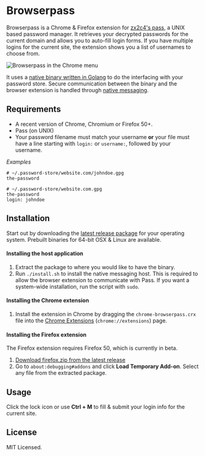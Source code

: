 Browserpass
=======

Browserpass is a Chrome & Firefox extension for [zx2c4's pass](https://www.passwordstore.org/), a UNIX based password manager. It retrieves your decrypted passwords for the current domain and allows you to auto-fill login forms. If you have multiple logins for the current site, the extension shows you a list of usernames to choose from.

![Browserpass in the Chrome menu](https://github.com/dannyvankooten/browserpass/raw/master/assets/example.gif)

It uses a [native binary written in Golang](https://github.com/dannyvankooten/browserpass/blob/master/browserpass.go) to do the interfacing with your password store. Secure communication between the binary and the browser extension is handled through [native messaging](https://developer.chrome.com/extensions/nativeMessaging).

## Requirements

- A recent version of Chrome, Chromium or Firefox 50+.
- Pass (on UNIX)
- Your password filename must match your username **or** your file must have a line starting with `login:` or `username:`, followed by your username.

_Examples_

```
# ~/.password-store/website.com/johndoe.gpg
the-password

# ~/.password-store/website.com.gpg
the-password
login: johndoe
```

## Installation

Start out by downloading the [latest release package](https://github.com/dannyvankooten/browserpass/releases) for your operating system. Prebuilt binaries for 64-bit OSX & Linux are available.

#### Installing the host application

1. Extract the package to where you would like to have the binary.
1. Run `./install.sh` to install the native messaging host. This is required to allow the browser extension to communicate with Pass. If you want a system-wide installation, run the script with `sudo`.

#### Installing the Chrome extension

1. Install the extension in Chrome by dragging the `chrome-browserpass.crx` file into the [Chrome Extensions](chrome://extensions) (`chrome://extensions`) page.

#### Installing the Firefox extension

The Firefox extension requires Firefox 50, which is currently in beta.

1. [Download firefox.zip from the latest release](https://github.com/dannyvankooten/browserpass/releases)
1. Go to `about:debugging#addons` and click **Load Temporary Add-on**. Select any file from the extracted package.

## Usage

Click the lock icon or use **Ctrl + M** to fill & submit your login info for the current site.

## License

MIT Licensed.
